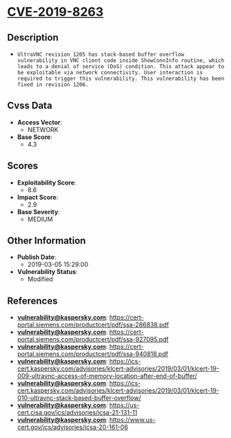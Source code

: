 
# [CVE-2019-8263](https://cert-portal.siemens.com/productcert/pdf/ssa-286838.pdf)

## Description

- `UltraVNC revision 1205 has stack-based buffer overflow vulnerability in VNC client code inside ShowConnInfo routine, which leads to a denial of service (DoS) condition. This attack appear to be exploitable via network connectivity. User interaction is required to trigger this vulnerability. This vulnerability has been fixed in revision 1206.`

## Cvss Data

- **Access Vector**:
  - NETWORK
- **Base Score**:
  - 4.3

## Scores

- **Exploitability Score**:
  - 8.6
- **Impact Score**:
  - 2.9
- **Base Severity**:
  - MEDIUM

## Other Information

- **Publish Date**:
  - 2019-03-05 15:29:00
- **Vulnerability Status**:
  - Modified

## References

- **vulnerability@kaspersky.com**: https://cert-portal.siemens.com/productcert/pdf/ssa-286838.pdf
- **vulnerability@kaspersky.com**: https://cert-portal.siemens.com/productcert/pdf/ssa-927095.pdf
- **vulnerability@kaspersky.com**: https://cert-portal.siemens.com/productcert/pdf/ssa-940818.pdf
- **vulnerability@kaspersky.com**: https://ics-cert.kaspersky.com/advisories/klcert-advisories/2019/03/01/klcert-19-009-ultravnc-access-of-memory-location-after-end-of-buffer/
- **vulnerability@kaspersky.com**: https://ics-cert.kaspersky.com/advisories/klcert-advisories/2019/03/01/klcert-19-010-ultravnc-stack-based-buffer-overflow/
- **vulnerability@kaspersky.com**: https://us-cert.cisa.gov/ics/advisories/icsa-21-131-11
- **vulnerability@kaspersky.com**: https://www.us-cert.gov/ics/advisories/icsa-20-161-06
